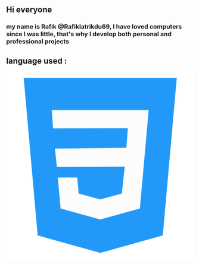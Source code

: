 ## Hi everyone 
###  my name is Rafik @Rafiklatrikdu69, I have loved computers since I was little, that's why I develop both personal and professional projects
## language used : 
![Cover](https://github.com/Rafiklatrikdu69/Rafiklatrikdu69/blob/main/css.png)
